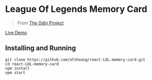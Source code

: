 # League Of Legends Memory Card

> From <a href='https://www.theodinproject.com/paths/full-stack-javascript/courses/javascript/lessons/memory-card'>The Odin Project</a>

<a href='https://afshoang.github.io/react-LOL-memory-card/'>Live Demo</a>

## Installing and Running

```
git clone https://github.com/afshoang/react-LOL-memory-card.git
cd react-LOL-memory-card
npm install
npm start
```
